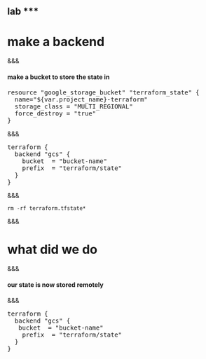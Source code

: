 <!-- .slide: data-background="#6401b5" -->
## lab ***
# make a backend
&&&
#### make a bucket to store the state in
<pre>
resource "google_storage_bucket" "terraform_state" {
  name="${var.project_name}-terraform"
  storage_class = "MULTI_REGIONAL"
  force_destroy = "true"
}
</pre>
&&&
<pre>
terraform {
  backend "gcs" {
    bucket  = "bucket-name"
    prefix  = "terraform/state"
  }
}
</pre>
&&&
```
rm -rf terraform.tfstate*
```
&&&
# what did we do
&&&
#### our state is now stored remotely
&&&
<pre>
<span class="fragment highlight-current-green">terraform</span> {
  <span class="fragment highlight-current-green">backend</span> <span class="fragment highlight-current-green">"gcs"</span> {
   <span class="fragment highlight-current-green">bucket  = "bucket-name"</span>
   <span class="fragment highlight-current-green"> prefix  = "terraform/state"</span>
  }
}
</pre>
